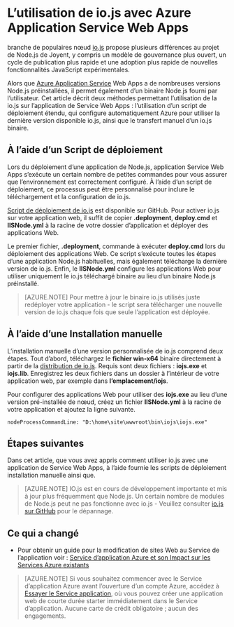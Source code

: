 <properties 
    pageTitle="L’utilisation de io.js avec Azure Application Service Web Apps" 
    description="Découvrez comment utiliser une application web dans le Service d’application Azure avec io.js." 
    services="app-service\web" 
    documentationCenter="nodejs" 
    authors="rmcmurray" 
    manager="wpickett" 
    editor=""/>

<tags 
    ms.service="app-service-web" 
    ms.workload="web" 
    ms.tgt_pltfrm="na" 
    ms.devlang="nodejs" 
    ms.topic="article" 
    ms.date="08/11/2016"
    ms.author="robmcm" />

# <a name="how-to-use-iojs-with-azure-app-service-web-apps"></a>L’utilisation de io.js avec Azure Application Service Web Apps

branche de populaires nœud [io.js] propose plusieurs différences au projet de Node.js de Joyent, y compris un modèle de gouvernance plus ouvert, un cycle de publication plus rapide et une adoption plus rapide de nouvelles fonctionnalités JavaScript expérimentales.

Alors que [Azure Application Service](http://go.microsoft.com/fwlink/?LinkId=529714) Web Apps a de nombreuses versions Node.js préinstallées, il permet également d’un binaire Node.js fourni par l’utilisateur. Cet article décrit deux méthodes permettant l’utilisation de la io.js sur l’application de Service Web Apps : l’utilisation d’un script de déploiement étendu, qui configure automatiquement Azure pour utiliser la dernière version disponible io.js, ainsi que le transfert manuel d’un io.js binaire. 

<a id="deploymentscript"></a>
## <a name="using-a-deployment-script"></a>À l’aide d’un Script de déploiement

Lors du déploiement d’une application de Node.js, application Service Web Apps s’exécute un certain nombre de petites commandes pour vous assurer que l’environnement est correctement configuré. À l’aide d’un script de déploiement, ce processus peut être personnalisé pour inclure le téléchargement et la configuration de io.js.

[Script de déploiement de io.js](https://github.com/felixrieseberg/iojs-azure) est disponible sur GitHub. Pour activer io.js sur votre application web, il suffit de copier **.deployment**, **deploy.cmd** et **IISNode.yml** à la racine de votre dossier d’application et déployer des applications Web.  

Le premier fichier, **.deployment**, commande à exécuter **deploy.cmd** lors du déploiement des applications Web. Ce script s’exécute toutes les étapes d’une application Node.js habituelles, mais également télécharge la dernière version de io.js. Enfin, le **IISNode.yml** configure les applications Web pour utiliser uniquement le io.js téléchargé binaire au lieu d’un binaire Node.js préinstallé.

> [AZURE.NOTE] Pour mettre à jour le binaire io.js utilisés juste redéployer votre application - le script sera télécharger une nouvelle version de io.js chaque fois que seule l’application est déployée.

<a id="manualinstallation"></a>
## <a name="using-manual-installation"></a>À l’aide d’une Installation manuelle

L’installation manuelle d’une version personnalisée de io.js comprend deux étapes. Tout d’abord, téléchargez le **fichier win-x64** binaire directement à partir de la [distribution de io.js]. Requis sont deux fichiers : **iojs.exe** et **iojs.lib**. Enregistrez les deux fichiers dans un dossier à l’intérieur de votre application web, par exemple dans **l’emplacement/iojs**.

Pour configurer des applications Web pour utiliser des **iojs.exe** au lieu d’une version pré-installée de nœud, créez un fichier **IISNode.yml** à la racine de votre application et ajoutez la ligne suivante.

    nodeProcessCommandLine: "D:\home\site\wwwroot\bin\iojs\iojs.exe"

<a id="nextsteps"></a>
## <a name="next-steps"></a>Étapes suivantes

Dans cet article, que vous avez appris comment utiliser io.js avec une application de Service Web Apps, à l’aide fournie les scripts de déploiement installation manuelle ainsi que. 

> [AZURE.NOTE] IO.js est en cours de développement importante et mis à jour plus fréquemment que Node.js. Un certain nombre de modules de Node.js peut ne pas fonctionne avec io.js - Veuillez consulter [io.js sur GitHub] pour le dépannage.

## <a name="whats-changed"></a>Ce qui a changé
* Pour obtenir un guide pour la modification de sites Web au Service de l’application voir : [Service d’application Azure et son Impact sur les Services Azure existants](http://go.microsoft.com/fwlink/?LinkId=529714)

>[AZURE.NOTE] Si vous souhaitez commencer avec le Service d’application Azure avant l’ouverture d’un compte Azure, accédez à [Essayer le Service application](http://go.microsoft.com/fwlink/?LinkId=523751), où vous pouvez créer une application web de courte durée starter immédiatement dans le Service d’application. Aucune carte de crédit obligatoire ; aucun des engagements.

[IO.js]: https://iojs.org
[distribution de IO.js]: https://iojs.org/dist/
[IO.js sur GitHub]: https://github.com/iojs/io.js
[io.js Deployment Script]: https://github.com/felixrieseberg/iojs-azure
 